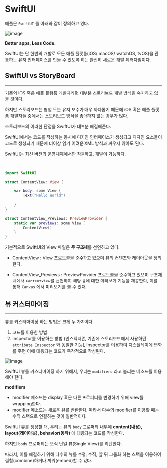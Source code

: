 # SwiftUI

애플은 `SwiftUI` 를 아래와 같이 정의하고 있다.

![image](https://user-images.githubusercontent.com/33051018/87040110-2d713e80-c22b-11ea-8eac-53de3735ef09.png)

**Better apps, Less Code.**

SwiftUI는 단 한번의 개발로 모든 애플 플랫폼(iOS/ macOS/ watchOS, tvOS)을 관통하는 유저 인터페이스를 만들 수 있도록 하는 완전히 새로운 개발 페러다임이다.

## SwiftUI vs StoryBoard
---

기존의 iOS 혹은 애플 플랫폼 개발자라면 대부분 스토리보드 개발 방식을 숙지하고 있을 것이다.

하지만 스토리보드는 협업 도는 유지 보수가 매우 까다롭기 때문에 iOS 혹은 애플 플랫폼 개발자들 중에서는 스토리보드 방식을 좋아하지 않는 경우가 많다.

스토리보드의 이러한 단점을 SwiftUI가 대부분 해결해준다. 

SwiftUI에서는 코드를 작성하는 동시에 디자인 인터페이스가 생성되고 디자인 요소들이 코드로 생성되기 때문에 더이상 읽기 어려운 XML 방식과 싸우지 않아도 된다.

SwiftUI는 최신 버전의 운영체제에서만 작동하고, 개발이 가능하다.

<br>

```swift
import SwiftUI

struct ContentView: View {
    
    var body: some View {
        Text("Hello World")
        
    }
}

struct ContentView_Previews: PreviewProvider {
    static var previews: some View {
        ContentView()
    }
}
```

기본적으로 SwiftUI의 View 파일은 **두 구조체**를 선언하고 있다.

- ContentView : View 프로토콜을 준수하고 있으며 뷰의 컨텐츠와 레이아웃을 정의한다.

- ContentView_Previews : PreviewProvider 프로토콜을 준수하고 있으며 구조체 내에서 `ContentView`를 선언하여 해당 뷰에 대한 미리보기 기능을 제공한다, 이를 통해 `Canvas` 에서 미리보기를 볼 수 있다.

## 뷰 커스터마이징
---

뷰를 커스터마이징 하는 방법은 크게 두 가지이다.

1. 코드를 이용한 방법
2. Inspector를 이용하는 방법 (인스펙터란, 기존에 스토리보드에서 사용하던 `attribute Inspector` 와 동일한 기능), Inspector를 이용하여 디스플레이에 변화를 주면 이에 대응되는 코드가 즉각적으로 작성된다.

![image](https://user-images.githubusercontent.com/33051018/87040995-7fff2a80-c22c-11ea-84f4-830ecc5826a5.png)

SwiftUI 뷰를 커스터마이징 하기 위해서, 우리는 `modifiers` 라고 불리는 메소드를 이용해야 한다.

**modifiers**
- modifier 메소드는 display 혹은 다른 프로퍼티를 변경하기 위해 view를 wrapping한다.
- modifier 메소드는 새로운 뷰를 반환한다. 따라서 다수의 modifier를 이용할 때는 수직 스택으로 연결하는 것이 일반적이다.


SwiftUI 뷰를 생성할 대, 우리는 뷰의 `body` 프로퍼티 내부에 **content(내용), layout(레이아웃), behavior(동작)** 에 대응되는 코드를 작성한다.

하지만 `body` 프로퍼티는 오직 단일 뷰(Single View)를 리턴한다.

따라서, 이를 해결하기 위해 다수의 뷰를 수평, 수직, 앞 뒤 그룹화 하는 스택을 이용하여 결합(combine)하거나 끼워(embed)할 수 있다.
